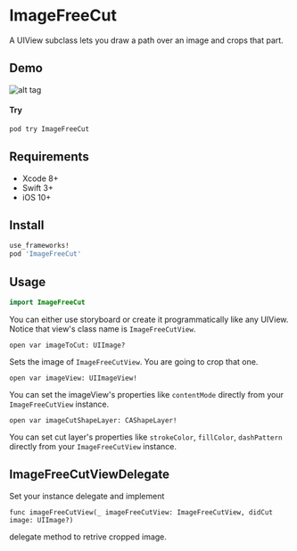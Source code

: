 ImageFreeCut
===

A UIView subclass lets you draw a path over an image and crops that part.

Demo
----

![alt tag](https://github.com/cemolcay/ImageFreeCut/raw/master/Demo.gif)

#### Try

``` sh
pod try ImageFreeCut
```

Requirements
----

* Xcode 8+
* Swift 3+
* iOS 10+

Install
----

``` ruby
use_frameworks!
pod 'ImageFreeCut'
```

Usage
----

``` swift
import ImageFreeCut
```

You can either use storyboard or create it programmatically like any UIView.  
Notice that view's class name is `ImageFreeCutView`.  

```
open var imageToCut: UIImage?
```
Sets the image of `ImageFreeCutView`. You are going to crop that one.
  
```
open var imageView: UIImageView!
```
You can set the imageView's properties like `contentMode` directly from your `ImageFreeCutView` instance.

```
open var imageCutShapeLayer: CAShapeLayer!
```
You can set cut layer's properties like `strokeColor`, `fillColor`, `dashPattern` directly from your `ImageFreeCutView` instance.
  
ImageFreeCutViewDelegate
----
Set your instance delegate and implement

```
func imageFreeCutView(_ imageFreeCutView: ImageFreeCutView, didCut image: UIImage?)
```

delegate method to retrive cropped image.
